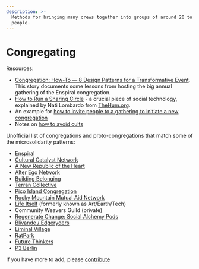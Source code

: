 ```yaml
---
description: >-
  Methods for bringing many crews together into groups of around 20 to 200
  people.
---
```


# Congregating

Resources:

* [Congregation: How-To — 8 Design Patterns for a Transformative Event](https://medium.com/the-tuning-fork/congregation-how-to-ffe35c65d70). This story documents some lessons from hosting the big annual gathering of the Enspiral congregation.
* [How to Run a Sharing Circle](https://docs.google.com/document/d/1d9RvLcremejPWHfLExOr4O7yEtT51R4x_xYYRmvq2rc/edit?usp=sharing) - a crucial piece of social technology, explained by Nati Lombardo from [TheHum.org](http://TheHum.org).
* An example for [how to invite people to a gathering to initiate a new congregation](gathering-invite.md)
* Notes on [how to avoid cults](cults.md)

Unofficial list of congregations and proto-congregations that match some of the microsolidarity patterns:

* [Enspiral](http://enspiral.com)
* [Cultural Catalyst Network](http://culturalcatalystnetwork.org/)
* [A New Republic of the Heart](https://newrepublicoftheheart.org/being-the-change/)
* [Alter Ego Network](http://alterego.network)
* [Building Belonging](http://buildingbelonging.us)
* [Terran Collective](https://www.terran.io/)
* [Pico Island Congregation](https://app.gitbook.com/@heymichal/s/pico/congregation)
* [Rocky Mountain Mutual Aid Network](https://rmman.org/)
* [Life Itself](http://lifeitself.us/) (formerly known as Art/Earth/Tech)
* Community Weavers Guild \(private\)
* [Regenerate Change: Social Alchemy Pods](https://www.regeneratechange.com/sap)
* [Blivande / Edgeryders](https://edgeryders.eu/t/a-template-for-microsolidarity/9277)
* [Liminal Village](http://liminalvillage.com/)
* [RatPark](https://ratpark.org/)
* [Future Thinkers](https://futurethinkers.org/)
* [P3 Berlin](https://www.eventbrite.com/e/p3-berlin-march-2020-tickets-83713773149)


If you have more to add, please [contribute](http://microsolidarity.cc/contributing)

